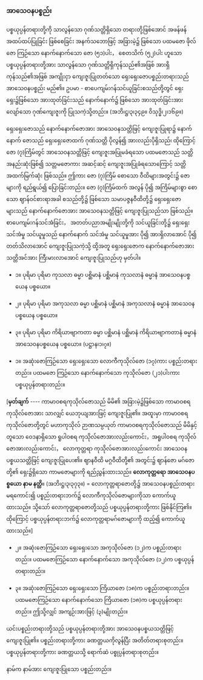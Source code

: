 ### အာသေဝနပစ္စည်း

ပစ္စယုပ္ပန်တရားတို့ကို သာလွန်သော ဂုဏ်သတ္တိရှိသော တရားတို့ဖြစ်အောင် အဖန်ဖန် အထပ်ထပ်ပြုခြင်း ဖြစ်စေခြင်း အနက်သဘောဖြင့် အခြားမဲ့၌ ဖြစ်သော ပထမဇော ဖိုလ်ဇော ကြဉ်သော နောက်နောက်သော ဇော (၅၁)ပါး， စေတသိက် (၅၂)ပါး ဟူသော ပစ္စယုပ္ပန်တရားတို့အား သာလွန်သော ဂုဏ်သတ္တိရှိကုန်သည်၏အဖြစ် အားရှိကုန်သည်၏အဖြစ် အကျိုးငှာ ကျေးဇူးပြုတတ်သော ရှေးရှေးဇောပစ္စည်းတရားသည် အာသေဝနပစ္စည်း မည်၏။ 
ဥပမာ - စာပေကျမ်းဂန်သင်ယူခြင်းစသည်တို့တွင် ရှေးရှေး၌ဖြစ်သော အားထုတ်ခြင်းသည် နောက်နောက်၌ ဖြစ်သော အားထုတ်ခြင်းအား လျော်သော ဂုဏ်ကျေးဇူးကို ပြုသကဲ့သို့တည်း။
(အဘိ၊ဋ္ဌ၊၃၊၃၄၉။ ဝိသုဒ္ဓိ၊၂၊၁၆၉။)

ရှေးရှေးဇောသည် နောက်နောက်ဇောအား အာသေဝနသတ္တိဖြင့် ကျေးဇူးပြုရာ၌ နောက်နောက် ဇောသည် ရှေးရှေးဇောထက် ဂုဏ်သတ္တိ ပိုလွန်၍ အားလည်းပိုရှိသည်၊ ထိုကြောင့် ဇော (၇)ကြိမ်တွင် အာသေဝနသတ္တိဖြင့် ကျေးဇူးအပြုမခံရသော ပထမဇောသည် သတ္တိအနည်းဆုံးဖြစ်၍ သတ္တမဇောကား အဆင့်ဆင့် ကျေးဇူးအပြုခံရသောကြောင့် သတ္တိအထက်မြက်ဆုံး ဖြစ်သည်။ 
ဤကား ဇော (၇)ကြိမ် စောသော ဝီထိများအတွင်း၌ ဇောများကို ရည်ရွယ်၍ ပြောခြင်းတည်း။ 
ဇော (၇)ကြိမ်ထက် အလွန် ပို၍ အကြိမ်များစွာ စောသော ဈာန်ဝင်စားရာအခါ စသည်တို့၌ ဖြစ်သော သမာပဇ္ဇနဝီထိတို့၌ ရှေးရှေးဇောများသည် နောက်နောက်ဇောအား အာသေဝနသတ္တိဖြင့် ကျေးဇူးပြုသည်သာ ဖြစ်သည်။ 
စာပေကျမ်းဂန်သင်အံခြင်း， အတတ်ပညာအမျိုးမျိုးတို့ကို သင်ယူခြင်းတို့၌ ရှေးရှေး သင်အံမှု သင်ယူမှုသည် နောက်နောက် သင်အံမှု သင်ယူမှုအား ပို၍ အားရှိလာအောင် ပို၍ တတ်သိလာအောင် ကျေးဇူးပြုသကဲ့သို့ ထို့အတူ ရှေးရှေးဇောက နောက်နောက်ဇောအား သတ္တိအင်အား ကြီးမားလာအောင် ကျေးဇူးပြုသည်ဟု မှတ်ပါ။

- ၁။ ပုရိမာ ပုရိမာ ကုသလာ ဓမ္မာ ပစ္ဆိမာနံ ပစ္ဆိမာနံ ကုသလာနံ ဓမ္မာနံ အာသေဝနပစ္စယေန ပစ္စယော။
- ၂။ ပုရိမာ ပုရိမာ အကုသလာ ဓမ္မာ ပစ္ဆိမာနံ ပစ္ဆိမာနံ အကုသလာနံ ဓမ္မာနံ အာသေဝနပစ္စယေန ပစ္စယော။
- ၃။ ပုရိမာ ပုရိမာ ကိရိယာဗျာကတာ ဓမ္မာ ပစ္ဆိမာနံ ပစ္ဆိမာနံ ကိရိယာဗျာကတာနံ ဓမ္မာနံ အာသေဝနပစ္စယေန ပစ္စယော။ (ပဋ္ဌာန၊၁၊၇။)

- ၁။ အဆုံးဇောကြဉ်သော ရှေးရှေးသော လောကီကုသိုလ်ဇော (၁၇)ကား ပစ္စည်းတရားတည်း။ 
ပထမဇော ကြဉ်သော နောက်နောက်သော ကုသိုလ်ဇော (၂၁)ပါးကား ပစ္စယုပ္ပန်တရားတည်း။

[**မှတ်ချက်** ---- ကာမာဝစရကုသိုလ်ဇောသည် မိမိ၏ အခြားမဲ့၌ဖြစ်သော ကာမာဝစရကုသိုလ်ဇောအား သာလျှင် ယေဘုယျအားဖြင့် ကျေးဇူးပြု၏။ 
အထူးမှာ ကာမာဝစရကုသိုလ်ဇောတို့တွင် မဟာကုသိုလ် ဉာဏသမ္ပယုတ် ကာမာဝစရကုသိုလ်ဇောသည် မိမိနှင့် တူသော ဝေဒနာရှိသော ရူပါဝစရ ကုသိုလ်ဇောအားလည်းကောင်း，အရူပါဝစရ ကုသိုလ်ဇောအားလည်းကောင်း， လောကုတ္တရာ ကုသိုလ်ဇောအားလည်းကောင်း အာသေဝနပစ္စယသတ္တိဖြင့် ကျေးဇူးပြုပေး၏။ 
ဈာနဝီထိ မဂ္ဂဝီထိတို့၏ အတွင်း၌ ဈာန်ဇော မဂ်ဇောတို့၏ ရှေး၌ရှိသော ကာမဇောများကို ရည်ညွှန်းထားသည်။ 
**လောကုတ္တရော အာသေဝနပစ္စယော နာမ နတ္ထိ**။ (အဘိ၊ဋ္ဌ၊၃၊၃၇၃။) = လောကုတ္တရာဇောတို့၌ အာသေဝနပစ္စည်းတရား မရကောင်း၍ ပစ္စည်းတရားဘက်၌ လောကီကုသိုလ်ဇောများကိုသာ ကောက်ယူထားသည်။ 
သို့သော် လောကုတ္တရာဇောတို့သည် ပစ္စယုပ္ပန်တရားတို့ကား ဖြစ်နိုင်ကြ၏။ 
ထိုကြောင့် ပစ္စယုပ္ပန်တရားဘက်၌ လောကုတ္တရာမဂ်ဇောများကို ထည့်၍ ကောက်ယူထားသည်။]

- ၂။ အဆုံးဇောကြဉ်သော ရှေးရှေးသော အကုသိုလ်ဇော (၁၂)က ပစ္စည်းတရားတည်း။ 
ပထမဇောကြဉ်သော နောက်နောက်သော အကုသိုလ်ဇော (၁၂)က ပစ္စယုပ္ပန်တရားတည်း။

- ၃။ အဆုံးဇောကြဉ်သော ရှေးရှေးသော ကြိယာဇော (၁၈)က ပစ္စည်းတရားတည်း။ 
ပထမဇောကြဉ်သော နောက်နောက်သော ကြိယာဇော (၁၈)က ပစ္စယုပ္ပန်တရားတည်း။ 
ဤသို့လျှင် အကျဉ်းအားဖြင့် (၃)မျိုးတည်း။

ယင်းပစ္စည်းတရားတို့သည် ပစ္စယုပ္ပန်တရားတို့အား အာသေဝနပစ္စယသတ္တိဖြင့် ကျေးဇူးပြု၏။ 
ပစ္စည်းတရားတို့ကား ခဏတ္တယကိုလွန်ပြီး အတိတ်တရားစုတည်း။ 
ပစ္စယုပ္ပန်တရားတို့ကား ခဏတ္တယသို့ ရောက်ဆဲ ပစ္စုပ္ပန်တရားစုတည်း။

နာမ်က နာမ်အား ကျေးဇူးပြုသော ပစ္စည်းတည်း။
